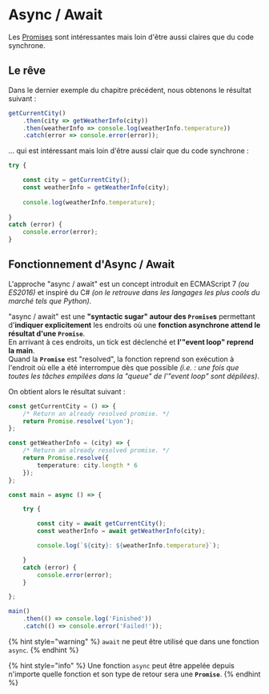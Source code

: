 # Async / Await

Les [Promises](promise.md) sont intéressantes mais loin d'être aussi claires que du code synchrone.

## Le rêve

Dans le dernier exemple du chapitre précédent, nous obtenons le résultat suivant :

```typescript
getCurrentCity()
    .then(city => getWeatherInfo(city))
    .then(weatherInfo => console.log(weatherInfo.temperature))
    .catch(error => console.error(error));
```

... qui est intéressant mais loin d'être aussi clair que du code synchrone :

```typescript
try {

    const city = getCurrentCity();
    const weatherInfo = getWeatherInfo(city);
    
    console.log(weatherInfo.temperature);
    
}
catch (error) {
    console.error(error);
}
```

## Fonctionnement d'Async / Await

L'approche "async / await" est un concept introduit en ECMAScript 7 _\(ou ES2016\)_ et inspiré du C\# _\(on le retrouve dans les langages les plus cools du marché tels que Python\)._

"async / await" est une **"syntactic sugar" autour des `Promise`s** permettant d'**indiquer explicitement** les endroits où une **fonction asynchrone attend le résultat d'une `Promise`**.  
En arrivant à ces endroits, un tick est déclenché et **l'"event loop" reprend la main**.  
Quand la **`Promise`** est "resolved", la fonction reprend son exécution à l'endroit où elle a été interrompue dès que possible _\(i.e. : une fois que toutes les tâches empilées dans la "queue" de l'"event loop" sont dépilées\)_.

On obtient alors le résultat suivant :

```typescript
const getCurrentCity = () => {
    /* Return an already resolved promise. */
    return Promise.resolve('Lyon');
};

const getWeatherInfo = (city) => {
    /* Return an already resolved promise. */
    return Promise.resolve({
        temperature: city.length * 6
    });
};

const main = async () => {

    try {

        const city = await getCurrentCity();
        const weatherInfo = await getWeatherInfo(city);

        console.log(`${city}: ${weatherInfo.temperature}`);

    }
    catch (error) {
        console.error(error);
    }

};

main()
    .then(() => console.log('Finished'))
    .catch(() => console.error('Failed!'));
```

{% hint style="warning" %}
`await` ne peut être utilisé que dans une fonction `async`.
{% endhint %}

{% hint style="info" %}
Une fonction `async` peut être appelée depuis n'importe quelle fonction et son type de retour sera une **`Promise`**.
{% endhint %}

